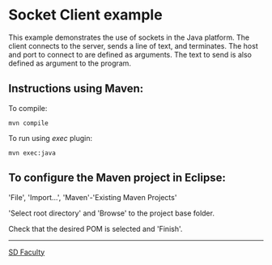 # Socket Client example

This example demonstrates the use of sockets in the Java platform.
The client connects to the server, sends a line of text, and terminates.
The host and port to connect to are defined as arguments.
The text to send is also defined as argument to the program.

## Instructions using Maven:

To compile:

```
mvn compile
```

To run using _exec_ plugin:

```
mvn exec:java
```

## To configure the Maven project in Eclipse:

'File', 'Import...', 'Maven'-'Existing Maven Projects'

'Select root directory' and 'Browse' to the project base folder.

Check that the desired POM is selected and 'Finish'.

---

[SD Faculty](mailto:leic-sod@disciplinas.tecnico.ulisboa.pt)
